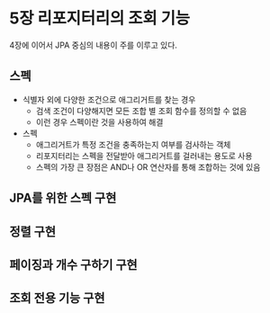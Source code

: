 # 5장 리포지터리의 조회 기능

4장에 이어서 JPA 중심의 내용이 주를 이루고 있다.

## 스펙

* 식별자 외에 다양한 조건으로 애그리거트를 찾는 경우
  * 검색 조건이 다양해지면 모든 조합 별 조회 함수를 정의할 수 없음
  * 이런 경우 스펙이란 것을 사용하여 해결 
* 스펙 
  * 애그리거트가 특정 조건을 충족하는지 여부를 검사하는 객체
  * 리포지터리는 스펙을 전달받아 애그리거트를 걸러내는 용도로 사용
  * 스펙의 가장 큰 장점은 AND나 OR 연산자를 통해 조합하는 것에 있음

## JPA를 위한 스펙 구현

## 정렬 구현

## 페이징과 개수 구하기 구현

## 조회 전용 기능 구현

